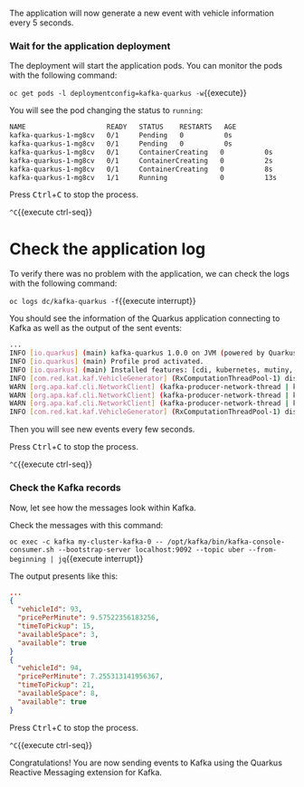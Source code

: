 The application will now generate a new event with vehicle information every 5 seconds.

### Wait for the application deployment

The deployment will start the application pods. You can monitor the pods with the following command:

``oc get pods -l deploymentconfig=kafka-quarkus -w``{{execute}}

You will see the pod changing the status to `running`:

```sh
NAME                    READY   STATUS    RESTARTS   AGE
kafka-quarkus-1-mg8cv   0/1     Pending   0          0s
kafka-quarkus-1-mg8cv   0/1     Pending   0          0s
kafka-quarkus-1-mg8cv   0/1     ContainerCreating   0          0s
kafka-quarkus-1-mg8cv   0/1     ContainerCreating   0          2s
kafka-quarkus-1-mg8cv   0/1     ContainerCreating   0          8s
kafka-quarkus-1-mg8cv   1/1     Running             0          13s
```

Press <kbd>Ctrl</kbd>+<kbd>C</kbd> to stop the process.

`^C`{{execute ctrl-seq}}

# Check the application log

To verify there was no problem with the application, we can check the logs with the following command:

``oc logs dc/kafka-quarkus -f``{{execute interrupt}}

You should see the information of the Quarkus application connecting to Kafka as well as the output of the sent events:

```sh
...
INFO [io.quarkus] (main) kafka-quarkus 1.0.0 on JVM (powered by Quarkus 1.10.3.Final) started in 2.394s. Listening on: http://0.0.0.0:8080
INFO [io.quarkus] (main) Profile prod activated.
INFO [io.quarkus] (main) Installed features: [cdi, kubernetes, mutiny, smallrye-context-propagation, smallrye-reactive-messaging, smallrye-reactive-messaging-kafka, vertx]
INFO [com.red.kat.kaf.VehicleGenerator] (RxComputationThreadPool-1) dispatching vehicle: VehicleInfo{provider='uber', vehicleId=1, pricePerMinute=9.633610913249816, timeToPickup=4, availableSpace=2, available=true}
WARN [org.apa.kaf.cli.NetworkClient] (kafka-producer-network-thread | kafka-producer-uber) [Producer clientId=kafka-producer-uber] Error while fetching metadata with correlation id 3 : {uber=LEADER_NOT_AVAILABLE}
WARN [org.apa.kaf.cli.NetworkClient] (kafka-producer-network-thread | kafka-producer-uber) [Producer clientId=kafka-producer-uber] Error while fetching metadata with correlation id 4 : {uber=LEADER_NOT_AVAILABLE}
WARN [org.apa.kaf.cli.NetworkClient] (kafka-producer-network-thread | kafka-producer-uber) [Producer clientId=kafka-producer-uber] Error while fetching metadata with correlation id 5 : {uber=LEADER_NOT_AVAILABLE}
INFO [com.red.kat.kaf.VehicleGenerator] (RxComputationThreadPool-1) dispatching vehicle: VehicleInfo{provider='uber', vehicleId=2, pricePerMinute=4.502112907514153, timeToPickup=15, availableSpace=5, available=true}
```

Then you will see new events every few seconds.

Press <kbd>Ctrl</kbd>+<kbd>C</kbd> to stop the process.

`^C`{{execute ctrl-seq}}

### Check the Kafka records

Now, let see how the messages look within Kafka.

Check the messages with this command:

``oc exec -c kafka my-cluster-kafka-0 -- /opt/kafka/bin/kafka-console-consumer.sh --bootstrap-server localhost:9092 --topic uber --from-beginning | jq``{{execute interrupt}}

The output presents like this:

```json
...
{
  "vehicleId": 93,
  "pricePerMinute": 9.57522356183256,
  "timeToPickup": 15,
  "availableSpace": 3,
  "available": true
}
{
  "vehicleId": 94,
  "pricePerMinute": 7.255313141956367,
  "timeToPickup": 21,
  "availableSpace": 8,
  "available": true
}
```

Press <kbd>Ctrl</kbd>+<kbd>C</kbd> to stop the process.

`^C`{{execute ctrl-seq}}

Congratulations! You are now sending events to Kafka using the Quarkus Reactive Messaging extension for Kafka.
